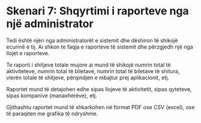 
# Skenari 7: Shqyrtimi i raporteve nga një administrator

Tedi është njëri nga administratorët e sistemit dhe dëshiron të
shikojë ecurinë e tij. Ai shkon te faqja e raporteve të sistemit dhe
përzgjedh një nga llojet e raporteve.

Te raporti i shitjeve totale mujore ai mund të shikojë numrin total të
aktiviteteve, numrin total të biletave, numrin total të biletave të
shitura, vlerën totale të shitjeve, përqindjen e mbajtur prej
aplikacionit, etj.

Raportet mund të detajohen edhe sipas llojeve të aktivitetit, sipas
qyteteve, sipas kompanive (manaxherëve), etj.

Gjithashtu raportet mund të shkarkohen në format PDF ose CSV (excel),
ose të paraqiten me grafika të ndryshme.
